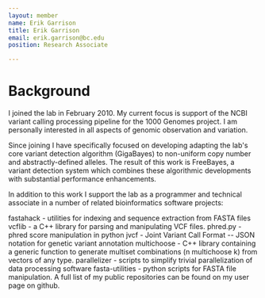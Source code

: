 ```yaml
---
layout: member
name: Erik Garrison
title: Erik Garrison
email: erik.garrison@bc.edu
position: Research Associate

---
```

<!-- DO NOT REMOVE CODE BLOCK ABOVE THIS LINE. THIS BLOCK WILL SHOW UP ON GITHUB PREVIEW BUT NOT THE WEBSITE -->

# Background

I joined the lab in February 2010. My current focus is support of the NCBI variant calling processing pipeline for the 
1000 Genomes project. I am personally interested in all aspects of genomic observation and variation.

Since joining I have specifically focused on developing adapting the lab's core variant detection algorithm (GigaBayes)
to non-uniform copy number and abstractly-defined alleles. The result of this work is FreeBayes, a variant detection 
system which combines these algorithmic developments with substantial performance enhancements.

In addition to this work I support the lab as a programmer and technical associate in a number of related bioinformatics
software projects:

fastahack - utilities for indexing and sequence extraction from FASTA files
vcflib - a C++ library for parsing and manipulating VCF files.
phred.py - phred score manipulation in python
jvcf - Joint Variant Call Format -- JSON notation for genetic variant annotation
multichoose - C++ library containing a generic function to generate multiset combinations (n multichoose k) from vectors of any type.
parallelizer - scripts to simplify trivial parallelization of data processing software
fasta-utilities - python scripts for FASTA file manipulation.
A full list of my public repositories can be found on my user page on github.
